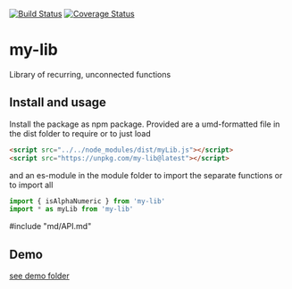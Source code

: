 [![Build Status](https://travis-ci.org/ovanderzee/my-lib.svg?branch=main)](https://travis-ci.org/ovanderzee/my-lib)
[![Coverage Status](https://coveralls.io/repos/github/ovanderzee/my-lib/badge.svg?branch=main)](https://coveralls.io/github/ovanderzee/my-lib?branch=main)

# my-lib

Library of recurring, unconnected functions

## Install and usage

Install the package as npm package. Provided are
a umd-formatted file in the dist folder to require or to just load

```html
<script src="../../node_modules/dist/myLib.js"></script>
<script src="https://unpkg.com/my-lib@latest"></script>
```

and an es-module in the module folder to import the separate functions
or to import all

```js
import { isAlphaNumeric } from 'my-lib'
import * as myLib from 'my-lib'
```

[//]: # (Contents)

#include "md/API.md"

## Demo

[see demo folder](./demo)
